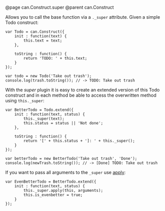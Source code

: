 @page can.Construct.super
@parent can.Construct

Allows you to call the base function via a `._super` attribute. Given a simple Todo construct:

	var Todo = can.Construct({
        init : function(text) {
            this.text = text;
        },

        toString : function() {
            return 'TODO: ' + this.text;
        }
    });

    var todo = new Todo('Take out trash');
    console.log(trash.toString()); // -> TODO: Take out trash

With the *super* plugin it is easy to create an extended version of this Todo construct and in each method
be able to access the overwritten method using `this._super`:

	var BetterTodo = Todo.extend({
		init : function(text, status) {
			this._super(text);
			this.status = status || 'Not done';
		},

		toString : function() {
			return '[' + this.status + ']: ' + this._super();
		}
	});

	var betterTodo = new BetterTodo('Take out trash', 'Done');
    console.log(newTrash.toString()); // -> [Done] TODO: Take out trash

If you want to pass all arguments to the `_super` use
[apply](https://developer.mozilla.org/en/JavaScript/Reference/Global_Objects/Function/apply):

	var EvenBetterTodo = BetterTodo.extend({
		init : function(text, status) {
			this._super.apply(this, arguments);
			this.is_evenbetter = true;
		}
	});
